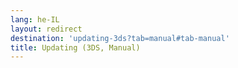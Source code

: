 ```yaml
---
lang: he-IL
layout: redirect
destination: 'updating-3ds?tab=manual#tab-manual'
title: Updating (3DS, Manual)
---
```


